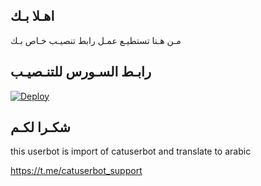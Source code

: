 ## اهـلا بـك
مـن هـنا تستطيـع عمـل رابط تنصيـب خـاص بـك

## رابـط السـورس للتنـصيـب

[![Deploy](https://www.herokucdn.com/deploy/button.svg)](https://heroku.com/deploy?template=https://github.com/gdjgd/jmthon)

## شكـرا لكـم 


this userbot is import of catuserbot and translate to arabic

https://t.me/catuserbot_support
